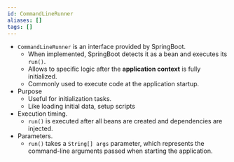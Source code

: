 ```yaml
---
id: CommandLineRunner
aliases: []
tags: []
---
```


- `CommandLineRunner` is an interface provided by SpringBoot.
    - When implemented, SpringBoot detects it as a bean and executes its `run()`.
    - Allows to specific logic after the **application context** is fully initialized.
    - Commonly used to execute code at the application startup.
- Purpose
    - Useful for initialization tasks.
    - Like loading initial data, setup scripts
- Execution timing.
    - `run()` is executed after all beans are created and dependencies are injected.
- Parameters.
    - `run()` takes a `String[] args` parameter, which represents the command-line arguments passed when starting the application.
